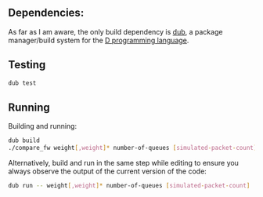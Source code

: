## Dependencies:

As far as I am aware, the only build dependency is [dub](https://dub.pm),
a package manager/build system for the [D programming language](https://dlang.org).

## Testing

```sh
dub test
```

## Running

Building and running:
```sh
dub build
./compare_fw weight[,weight]* number-of-queues [simulated-packet-count]
```

Alternatively, build and run in the same step while editing
to ensure you always observe the output of the current version of the code:
```sh
dub run -- weight[,weight]* number-of-queues [simulated-packet-count]
```
